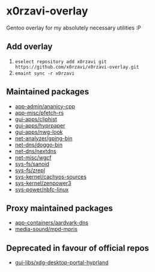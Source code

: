 # x0rzavi-overlay
Gentoo overlay for my absolutely necessary utilities :P

## Add overlay
1. ```eselect repository add x0rzavi git https://github.com/x0rzavi/x0rzavi-overlay.git```
2. ```emaint sync -r x0rzavi```

## Maintained packages
- [app-admin/ananicy-cpp](app-admin/ananicy-cpp)
- [app-misc/pfetch-rs](https://github.com/Gobidev/pfetch-rs)
- [gui-apps/cliphist](https://github.com/sentriz/cliphist)
- [gui-apps/hyprpaper](https://github.com/hyprwm/hyprpaper)
- [gui-apps/nwg-look](https://github.com/nwg-piotr/nwg-look)
- [net-analyzer/gping-bin](https://github.com/orf/gping)
- [net-dns/doggo-bin](https://github.com/mr-karan/doggo)
- [net-dns/nextdns](https://github.com/nextdns/nextdns)
- [net-misc/wgcf](https://github.com/ViRb3/wgcf)
- [sys-fs/sanoid](https://github.com/jimsalterjrs/sanoid)
- [sys-fs/zrepl](https://github.com/zrepl/zrepl)
- [sys-kernel/cachyos-sources](https://github.com/CachyOS/kernel-patches)
- [sys-kernel/zenpower3](https://git.exozy.me/Ta180m/zenpower3)
- [sys-power/nbfc-linux](https://github.com/nbfc-linux/nbfc-linux)

## Proxy maintained packages
- [app-containers/aardvark-dns](https://github.com/containers/aardvark-dns)
- [media-sound/mpd-mpris](https://github.com/natsukagami/mpd-mpris)

## Deprecated in favour of official repos
- [gui-libs/xdg-desktop-portal-hyprland](https://github.com/hyprwm/xdg-desktop-portal-hyprland)
